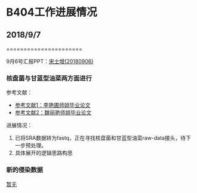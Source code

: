 # B404工作进展情况

## 2018/9/7
======================

9月6号汇报PPT：[宋士增(20180906)](https://github.com/mrssz/B404-private/Resource/PPT/20180906.ppt)

### 核盘菌与甘蓝型油菜两方面进行

参考文献：
* [参考文献1：李艳圃师姐毕业论文](/RESOURCE/Reserences/liyanpu.doc)
* [参考文献2：魏丽艳师姐毕业论文](/RESOURCE/reserences/weiliyan.pdf)


进展情况：
1. 已将SRA数据转为fastq，正在寻找核盘菌和甘蓝型油菜raw-data接头，待下一步预处理。
2. 具体展开的逻辑思路构思

### 新的侵染数据
[暂无](https://github.com/mrssz/B404/tree/master/RESOURCE/Date)